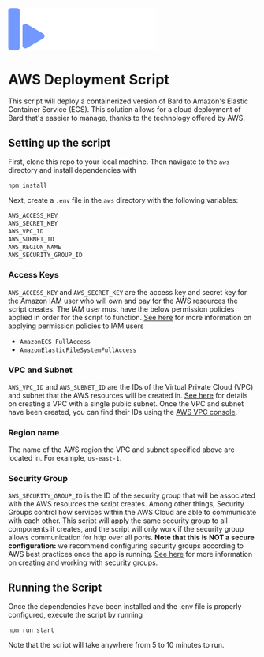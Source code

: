 <img src="https://github.com/bard-rr/.github/blob/main/profile/logo2.png?raw=true" width="300">

# AWS Deployment Script

This script will deploy a containerized version of Bard to Amazon's Elastic Container Service (ECS). This solution allows for a cloud deployment of Bard that's easeier to manage, thanks to the technology offered by AWS.

## Setting up the script

First, clone this repo to your local machine. Then navigate to the `aws` directory and install dependencies with

```
npm install
```

Next, create a `.env` file in the `aws` directory with the following variables:

```
AWS_ACCESS_KEY
AWS_SECRET_KEY
AWS_VPC_ID
AWS_SUBNET_ID
AWS_REGION_NAME
AWS_SECURITY_GROUP_ID
```

### Access Keys

`AWS_ACCESS_KEY` and `AWS_SECRET_KEY` are the access key and secret key for the Amazon IAM user who will own and pay for the AWS resources the script creates. The IAM user must have the below permission policies applied in order for the script to function. [See here](https://docs.aws.amazon.com/IAM/latest/UserGuide/access_policies_manage-attach-detach.html#add-policies-console) for more information on applying permission policies to IAM users

- `AmazonECS_FullAccess`
- `AmazonElasticFileSystemFullAccess`

### VPC and Subnet

`AWS_VPC_ID` and `AWS_SUBNET_ID` are the IDs of the Virtual Private Cloud (VPC) and subnet that the AWS resources will be created in. [See here](https://docs.aws.amazon.com/directoryservice/latest/admin-guide/gsg_create_vpc.html) for details on creating a VPC with a single public subnet. Once the VPC and subnet have been created, you can find their IDs using the [AWS VPC console](https://console.aws.amazon.com/vpc/).

### Region name

The name of the AWS region the VPC and subnet specified above are located in. For example, `us-east-1`.

### Security Group

`AWS_SECURITY_GROUP_ID` is the ID of the security group that will be associated with the AWS resources the script creates. Among other things, Security Groups control how services within the AWS Cloud are able to communicate with each other. This script will apply the same security group to all components it creates, and the script will only work if the security group allows communication for http over all ports. **Note that this is NOT a secure configuration:** we recommend configuring security groups according to AWS best practices once the app is running. [See here](https://docs.aws.amazon.com/vpc/latest/userguide/VPC_SecurityGroups.html) for more information on creating and working with security groups.

## Running the Script

Once the dependencies have been installed and the .env file is properly configured, execute the script by running

```
npm run start
```

Note that the script will take anywhere from 5 to 10 minutes to run.
